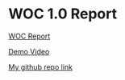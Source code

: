 # WOC 1.0 Report

[WOC Report](report.pdf)

[Demo Video](https://drive.google.com/file/d/1DtKdE-mBtRyWcIgyFfLZB0LOj2D5VzM0/view?usp=sharing)

[My github repo link](https://github.com/jainaayush01/StructureX)